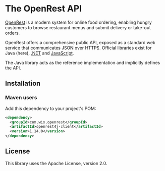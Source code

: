 The OpenRest API
================

[OpenRest](https://www.openrest.com/) is a modern system for online food ordering, enabling hungry customers to browse restaurant menus and submit delivery or take-out orders.

OpenRest offers a comprehensive public API, exposed as a standard web service that communicates JSON over HTTPS.
Official libraries exist for Java (here), [.NET](https://github.com/openrest/openrest4net) and [JavaScript](https://github.com/openrest/openrest4js).

The Java library acts as the reference implementation and implicitly defines the API.

## Installation
### Maven users

Add this dependency to your project's POM:

```xml
<dependency>
  <groupId>com.wix.openrest</groupId>
  <artifactId>openrest4j-client</artifactId>
  <version>1.14.0</version>
</dependency>
```

## License
This library uses the Apache License, version 2.0.
